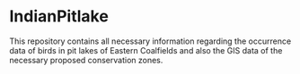 # IndianPitlake
This repository contains all necessary information regarding the occurrence data of birds in pit lakes of Eastern Coalfields and also the GIS data of the necessary proposed conservation zones.
